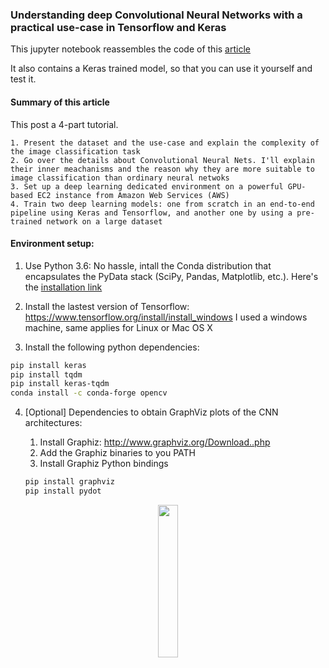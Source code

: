 ### Understanding deep Convolutional Neural Networks with a practical use-case in Tensorflow and Keras

This jupyter notebook reassembles the code of this <a href="https://ahmedbesbes.com/understanding-deep-convolutional-neural-networks-with-a-practical-use-case-in-tensorflow-and-keras.html">
article </a>

It also contains a Keras trained model, so that you can use it yourself and test it. 


#### Summary of this article

This post a 4-part tutorial. 

    1. Present the dataset and the use-case and explain the complexity of the image classification task
    2. Go over the details about Convolutional Neural Nets. I'll explain their inner meachanisms and the reason why they are more suitable to image classification than ordinary neural netwoks
    3. Set up a deep learning dedicated environment on a powerful GPU-based EC2 instance from Amazon Web Services (AWS)
    4. Train two deep learning models: one from scratch in an end-to-end pipeline using Keras and Tensorflow, and another one by using a pre-trained network on a large dataset

####  Environment setup: 

1. Use Python 3.6: No hassle, intall the Conda distribution that encapsulates the PyData stack (SciPy, Pandas, Matplotlib, etc.). Here's the <a href="https://www.anaconda.com/download/#download">installation link<a> 
2. Install the lastest version of Tensorflow: https://www.tensorflow.org/install/install_windows
  I used a windows machine, same applies for Linux or Mac OS X

3. Install the following python dependencies:

```bash
pip install keras
pip install tqdm
pip install keras-tqdm
conda install -c conda-forge opencv 
```

4. [Optional] Dependencies to obtain GraphViz plots of the CNN architectures: 

    1. Install Graphiz: http://www.graphviz.org/Download..php
    2. Add the Graphiz binaries to you  PATH
    3. Install Graphiz Python bindings
    ```bash
    pip install graphviz  
    pip install pydot  
    ```
  
<p align="center">
<img src="https://ahmedbesbes.com/images/model.png" width="25%"></img
</p>
